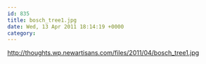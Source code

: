 ```yaml
---
id: 835
title: bosch_tree1.jpg
date: Wed, 13 Apr 2011 18:14:19 +0000
category: 
---
```


http://thoughts.wp.newartisans.com/files/2011/04/bosch_tree1.jpg
